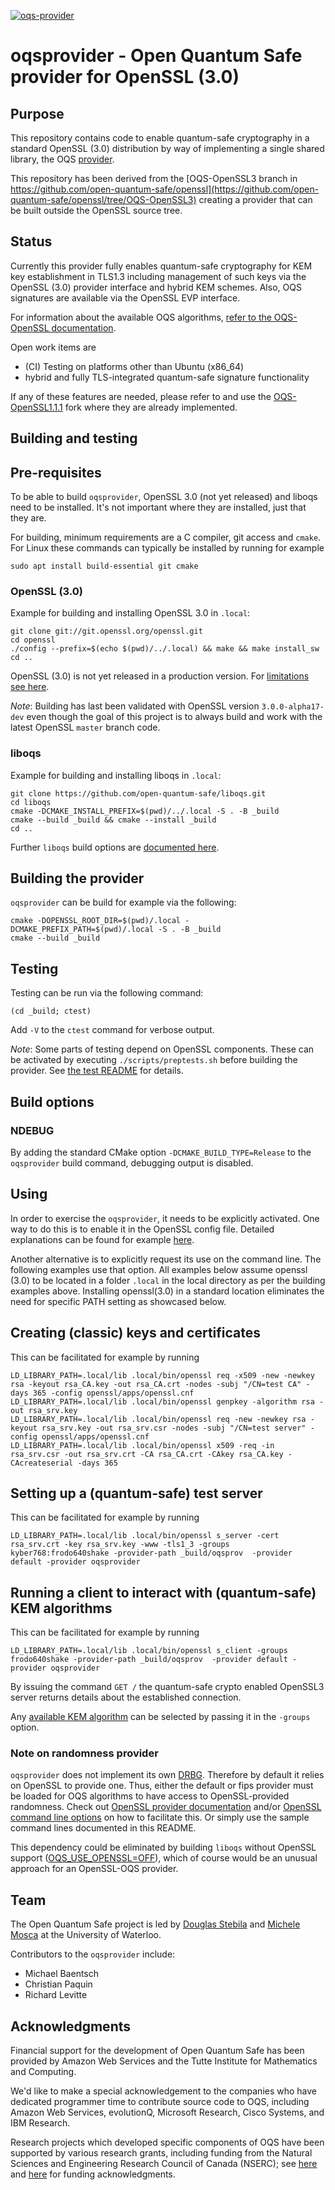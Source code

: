 [![oqs-provider](https://circleci.com/gh/open-quantum-safe/oqs-provider.svg?style=svg)](https://app.circleci.com/pipelines/github/open-quantum-safe/oqs-provider)

oqsprovider - Open Quantum Safe provider for OpenSSL (3.0)
==========================================================

Purpose
-------

This repository contains code to enable quantum-safe cryptography in a
standard OpenSSL (3.0) distribution by way of implementing a single shared
library, the OQS
[provider](https://www.openssl.org/docs/manmaster/man7/provider.html).

This repository has been derived from the [OQS-OpenSSL3 branch in
https://github.com/open-quantum-safe/openssl](https://github.com/open-quantum-safe/openssl/tree/OQS-OpenSSL3)
creating a provider that can be built outside the OpenSSL source tree.

Status
------

Currently this provider fully enables quantum-safe cryptography for KEM
key establishment in TLS1.3 including management of such keys via the
OpenSSL (3.0) provider interface and hybrid KEM schemes. Also, OQS 
signatures are available via the OpenSSL EVP interface. 

For information about the available OQS algorithms,
[refer to the OQS-OpenSSL documentation](https://github.com/open-quantum-safe/openssl#supported-algorithms).

Open work items are
- (CI) Testing on platforms other than Ubuntu (x86_64)
- hybrid and fully TLS-integrated quantum-safe signature functionality

If any of these features are needed, please refer to and use the
[OQS-OpenSSL1.1.1](https://github.com/open-quantum-safe/openssl) fork
where they are already implemented.

Building and testing
--------------------

## Pre-requisites

To be able to build `oqsprovider`, OpenSSL 3.0 (not yet released) and liboqs
need to be installed.  It's not important where they are installed, just
that they are.

For building, minimum requirements are a C compiler, git access and `cmake`.
For Linux these commands can typically be installed by running for example

    sudo apt install build-essential git cmake

### OpenSSL (3.0)

Example for building and installing OpenSSL 3.0 in `.local`:

    git clone git://git.openssl.org/openssl.git
    cd openssl
    ./config --prefix=$(echo $(pwd)/../.local) && make && make install_sw
    cd ..

OpenSSL (3.0) is not yet released in a production version. For [limitations
see here](https://wiki.openssl.org/index.php/OpenSSL_3.0#STATUS_of_current_development).

*Note*: Building has last been validated with OpenSSL version `3.0.0-alpha17-dev`
even though the goal of this project is to always build and work with the latest
OpenSSL `master` branch code.

### liboqs

Example for building and installing liboqs in `.local`:

    git clone https://github.com/open-quantum-safe/liboqs.git
    cd liboqs
    cmake -DCMAKE_INSTALL_PREFIX=$(pwd)/../.local -S . -B _build
    cmake --build _build && cmake --install _build
    cd ..

Further `liboqs` build options are [documented here](https://github.com/open-quantum-safe/liboqs/wiki/Customizing-liboqs).

## Building the provider

`oqsprovider` can be build for example via the following:

    cmake -DOPENSSL_ROOT_DIR=$(pwd)/.local -DCMAKE_PREFIX_PATH=$(pwd)/.local -S . -B _build
    cmake --build _build

## Testing

Testing can be run via the following command:

    (cd _build; ctest)

Add `-V` to the `ctest` command for verbose output.

*Note*: Some parts of testing depend on OpenSSL components. These can be
activated by executing `./scripts/preptests.sh` before building the provider. 
See [the test README](test/README.md) for details.

## Build options

### NDEBUG

By adding the standard CMake option `-DCMAKE_BUILD_TYPE=Release` to the
`oqsprovider` build command, debugging output is disabled.

Using
-----

In order to exercise the `oqsprovider`, it needs to be explicitly activated.
One way to do this is to enable it in the OpenSSL config file. Detailed
explanations can be found for example
[here](https://wiki.openssl.org/index.php/OpenSSL_3.0#Providers).

Another alternative is to explicitly request its use on the command line.
The following examples use that option. All examples below assume openssl (3.0)
to be located in a folder `.local` in the local directory as per the
building examples above. Installing openssl(3.0) in a standard location
eliminates the need for specific PATH setting as showcased below.

## Creating (classic) keys and certificates

This can be facilitated for example by running

    LD_LIBRARY_PATH=.local/lib .local/bin/openssl req -x509 -new -newkey rsa -keyout rsa_CA.key -out rsa_CA.crt -nodes -subj "/CN=test CA" -days 365 -config openssl/apps/openssl.cnf
    LD_LIBRARY_PATH=.local/lib .local/bin/openssl genpkey -algorithm rsa -out rsa_srv.key
    LD_LIBRARY_PATH=.local/lib .local/bin/openssl req -new -newkey rsa -keyout rsa_srv.key -out rsa_srv.csr -nodes -subj "/CN=test server" -config openssl/apps/openssl.cnf
    LD_LIBRARY_PATH=.local/lib .local/bin/openssl x509 -req -in rsa_srv.csr -out rsa_srv.crt -CA rsa_CA.crt -CAkey rsa_CA.key -CAcreateserial -days 365

## Setting up a (quantum-safe) test server

This can be facilitated for example by running

    LD_LIBRARY_PATH=.local/lib .local/bin/openssl s_server -cert rsa_srv.crt -key rsa_srv.key -www -tls1_3 -groups kyber768:frodo640shake -provider-path _build/oqsprov  -provider default -provider oqsprovider

## Running a client to interact with (quantum-safe) KEM algorithms

This can be facilitated for example by running

    LD_LIBRARY_PATH=.local/lib .local/bin/openssl s_client -groups frodo640shake -provider-path _build/oqsprov  -provider default -provider oqsprovider

By issuing the command `GET /` the quantum-safe crypto enabled OpenSSL3
server returns details about the established connection.

Any [available KEM algorithm](https://github.com/open-quantum-safe/openssl/tree/OQS-OpenSSL_1_1_1-stable#key-exchange) can be selected by passing it in the `-groups` option.

### Note on randomness provider

`oqsprovider` does not implement its own [DRBG](https://csrc.nist.gov/glossary/term/Deterministic_Random_Bit_Generator). Therefore by default it relies on OpenSSL to provide one. Thus, either the default or fips provider must be loaded for OQS algorithms to have access to OpenSSL-provided randomness. Check out [OpenSSL provider documentation](https://www.openssl.org/docs/manmaster/man7/provider.html) and/or [OpenSSL command line options](https://www.openssl.org/docs/manmaster/man1/openssl.html) on how to facilitate this. Or simply use the sample command lines documented in this README.

This dependency could be eliminated by building `liboqs` without OpenSSL support ([OQS_USE_OPENSSL=OFF](https://github.com/open-quantum-safe/liboqs/wiki/Customizing-liboqs#OQS_USE_OPENSSL)), which of course would be an unusual approach for an OpenSSL-OQS provider.

Team
----
The Open Quantum Safe project is led by [Douglas Stebila](https://www.douglas.stebila.ca/research/) and [Michele Mosca](http://faculty.iqc.uwaterloo.ca/mmosca/) at the University of Waterloo.

Contributors to the `oqsprovider` include:

- Michael Baentsch
- Christian Paquin
- Richard Levitte

Acknowledgments
---------------

Financial support for the development of Open Quantum Safe has been provided by Amazon Web Services and the Tutte Institute for Mathematics and Computing.

We'd like to make a special acknowledgement to the companies who have dedicated programmer time to contribute source code to OQS, including Amazon Web Services, evolutionQ, Microsoft Research, Cisco Systems, and IBM Research.

Research projects which developed specific components of OQS have been supported by various research grants, including funding from the Natural Sciences and Engineering Research Council of Canada (NSERC); see [here](https://openquantumsafe.org/papers/SAC-SteMos16.pdf) and [here](https://openquantumsafe.org/papers/NISTPQC-CroPaqSte19.pdf) for funding acknowledgments.
